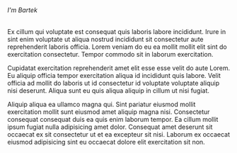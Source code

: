 ###### I'm Bartek
Ex cillum qui voluptate est consequat quis laboris labore incididunt. Irure in sint enim voluptate ut aliqua nostrud incididunt sit consectetur aute reprehenderit laboris officia. Lorem veniam do eu ea mollit mollit elit sint do exercitation consectetur. Tempor commodo sit in laborum exercitation.

Cupidatat exercitation reprehenderit amet elit esse esse velit do aute Lorem. Eu aliquip officia tempor exercitation aliqua id incididunt quis labore. Velit officia ad mollit do laboris ut id consectetur id voluptate voluptate aliquip nisi deserunt. Aliqua sunt eu quis aliqua aliquip in cillum ut nisi fugiat.

Aliquip aliqua ea ullamco magna qui. Sint pariatur eiusmod mollit exercitation mollit sunt eiusmod amet aliquip magna nisi. Consectetur consequat consequat duis ea quis enim laborum tempor. Ea cillum mollit ipsum fugiat nulla adipisicing amet dolor. Consequat amet deserunt sit occaecat ex sit consectetur ut et ea excepteur sit nisi. Laborum ex occaecat eiusmod adipisicing sint eu occaecat dolore elit exercitation sit non.
